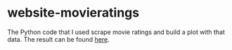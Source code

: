 website-movieratings
====================

The Python code that I used scrape movie ratings and build a plot with that data. The result can be found [here](http://mrphilroth.com/2013/06/13/how-i-learned-to-stop-worrying-and-love-rotten-tomatoes/).
